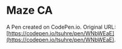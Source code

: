 # Maze CA

A Pen created on CodePen.io. Original URL: [https://codepen.io/tsuhre/pen/WNbWEaE](https://codepen.io/tsuhre/pen/WNbWEaE).

